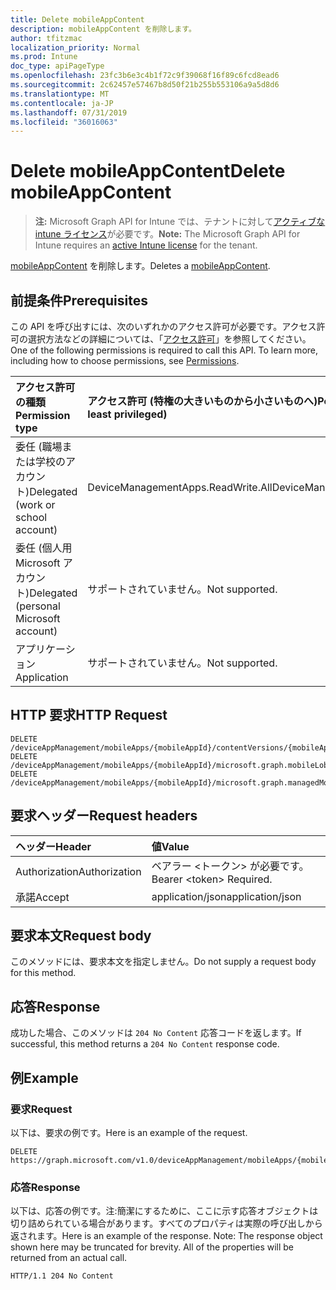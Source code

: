 ```yaml
---
title: Delete mobileAppContent
description: mobileAppContent を削除します。
author: tfitzmac
localization_priority: Normal
ms.prod: Intune
doc_type: apiPageType
ms.openlocfilehash: 23fc3b6e3c4b1f72c9f39068f16f89c6fcd8ead6
ms.sourcegitcommit: 2c62457e57467b8d50f21b255b553106a9a5d8d6
ms.translationtype: MT
ms.contentlocale: ja-JP
ms.lasthandoff: 07/31/2019
ms.locfileid: "36016063"
---
```

# <a name="delete-mobileappcontent"></a><span data-ttu-id="cd205-103">Delete mobileAppContent</span><span class="sxs-lookup"><span data-stu-id="cd205-103">Delete mobileAppContent</span></span>

> <span data-ttu-id="cd205-104">**注:** Microsoft Graph API for Intune では、テナントに対して[アクティブな intune ライセンス](https://go.microsoft.com/fwlink/?linkid=839381)が必要です。</span><span class="sxs-lookup"><span data-stu-id="cd205-104">**Note:** The Microsoft Graph API for Intune requires an [active Intune license](https://go.microsoft.com/fwlink/?linkid=839381) for the tenant.</span></span>

<span data-ttu-id="cd205-105">[mobileAppContent](../resources/intune-apps-mobileappcontent.md) を削除します。</span><span class="sxs-lookup"><span data-stu-id="cd205-105">Deletes a [mobileAppContent](../resources/intune-apps-mobileappcontent.md).</span></span>

## <a name="prerequisites"></a><span data-ttu-id="cd205-106">前提条件</span><span class="sxs-lookup"><span data-stu-id="cd205-106">Prerequisites</span></span>
<span data-ttu-id="cd205-p101">この API を呼び出すには、次のいずれかのアクセス許可が必要です。アクセス許可の選択方法などの詳細については、「[アクセス許可](/graph/permissions-reference)」を参照してください。</span><span class="sxs-lookup"><span data-stu-id="cd205-p101">One of the following permissions is required to call this API. To learn more, including how to choose permissions, see [Permissions](/graph/permissions-reference).</span></span>

|<span data-ttu-id="cd205-109">アクセス許可の種類</span><span class="sxs-lookup"><span data-stu-id="cd205-109">Permission type</span></span>|<span data-ttu-id="cd205-110">アクセス許可 (特権の大きいものから小さいものへ)</span><span class="sxs-lookup"><span data-stu-id="cd205-110">Permissions (from most to least privileged)</span></span>|
|:---|:---|
|<span data-ttu-id="cd205-111">委任 (職場または学校のアカウント)</span><span class="sxs-lookup"><span data-stu-id="cd205-111">Delegated (work or school account)</span></span>|<span data-ttu-id="cd205-112">DeviceManagementApps.ReadWrite.All</span><span class="sxs-lookup"><span data-stu-id="cd205-112">DeviceManagementApps.ReadWrite.All</span></span>|
|<span data-ttu-id="cd205-113">委任 (個人用 Microsoft アカウント)</span><span class="sxs-lookup"><span data-stu-id="cd205-113">Delegated (personal Microsoft account)</span></span>|<span data-ttu-id="cd205-114">サポートされていません。</span><span class="sxs-lookup"><span data-stu-id="cd205-114">Not supported.</span></span>|
|<span data-ttu-id="cd205-115">アプリケーション</span><span class="sxs-lookup"><span data-stu-id="cd205-115">Application</span></span>|<span data-ttu-id="cd205-116">サポートされていません。</span><span class="sxs-lookup"><span data-stu-id="cd205-116">Not supported.</span></span>|

## <a name="http-request"></a><span data-ttu-id="cd205-117">HTTP 要求</span><span class="sxs-lookup"><span data-stu-id="cd205-117">HTTP Request</span></span>
<!-- {
  "blockType": "ignored"
}
-->
``` http
DELETE /deviceAppManagement/mobileApps/{mobileAppId}/contentVersions/{mobileAppContentId}
DELETE /deviceAppManagement/mobileApps/{mobileAppId}/microsoft.graph.mobileLobApp/contentVersions/{mobileAppContentId}
DELETE /deviceAppManagement/mobileApps/{mobileAppId}/microsoft.graph.managedMobileLobApp/contentVersions/{mobileAppContentId}
```

## <a name="request-headers"></a><span data-ttu-id="cd205-118">要求ヘッダー</span><span class="sxs-lookup"><span data-stu-id="cd205-118">Request headers</span></span>
|<span data-ttu-id="cd205-119">ヘッダー</span><span class="sxs-lookup"><span data-stu-id="cd205-119">Header</span></span>|<span data-ttu-id="cd205-120">値</span><span class="sxs-lookup"><span data-stu-id="cd205-120">Value</span></span>|
|:---|:---|
|<span data-ttu-id="cd205-121">Authorization</span><span class="sxs-lookup"><span data-stu-id="cd205-121">Authorization</span></span>|<span data-ttu-id="cd205-122">ベアラー &lt;トークン&gt; が必要です。</span><span class="sxs-lookup"><span data-stu-id="cd205-122">Bearer &lt;token&gt; Required.</span></span>|
|<span data-ttu-id="cd205-123">承諾</span><span class="sxs-lookup"><span data-stu-id="cd205-123">Accept</span></span>|<span data-ttu-id="cd205-124">application/json</span><span class="sxs-lookup"><span data-stu-id="cd205-124">application/json</span></span>|

## <a name="request-body"></a><span data-ttu-id="cd205-125">要求本文</span><span class="sxs-lookup"><span data-stu-id="cd205-125">Request body</span></span>
<span data-ttu-id="cd205-126">このメソッドには、要求本文を指定しません。</span><span class="sxs-lookup"><span data-stu-id="cd205-126">Do not supply a request body for this method.</span></span>

## <a name="response"></a><span data-ttu-id="cd205-127">応答</span><span class="sxs-lookup"><span data-stu-id="cd205-127">Response</span></span>
<span data-ttu-id="cd205-128">成功した場合、このメソッドは `204 No Content` 応答コードを返します。</span><span class="sxs-lookup"><span data-stu-id="cd205-128">If successful, this method returns a `204 No Content` response code.</span></span>

## <a name="example"></a><span data-ttu-id="cd205-129">例</span><span class="sxs-lookup"><span data-stu-id="cd205-129">Example</span></span>

### <a name="request"></a><span data-ttu-id="cd205-130">要求</span><span class="sxs-lookup"><span data-stu-id="cd205-130">Request</span></span>
<span data-ttu-id="cd205-131">以下は、要求の例です。</span><span class="sxs-lookup"><span data-stu-id="cd205-131">Here is an example of the request.</span></span>
``` http
DELETE https://graph.microsoft.com/v1.0/deviceAppManagement/mobileApps/{mobileAppId}/contentVersions/{mobileAppContentId}
```

### <a name="response"></a><span data-ttu-id="cd205-132">応答</span><span class="sxs-lookup"><span data-stu-id="cd205-132">Response</span></span>
<span data-ttu-id="cd205-p102">以下は、応答の例です。注:簡潔にするために、ここに示す応答オブジェクトは切り詰められている場合があります。すべてのプロパティは実際の呼び出しから返されます。</span><span class="sxs-lookup"><span data-stu-id="cd205-p102">Here is an example of the response. Note: The response object shown here may be truncated for brevity. All of the properties will be returned from an actual call.</span></span>
``` http
HTTP/1.1 204 No Content
```




